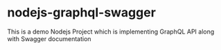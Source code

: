 # nodejs-graphql-swagger
This is a demo Nodejs Project which is implementing GraphQL API along with Swagger documentation
